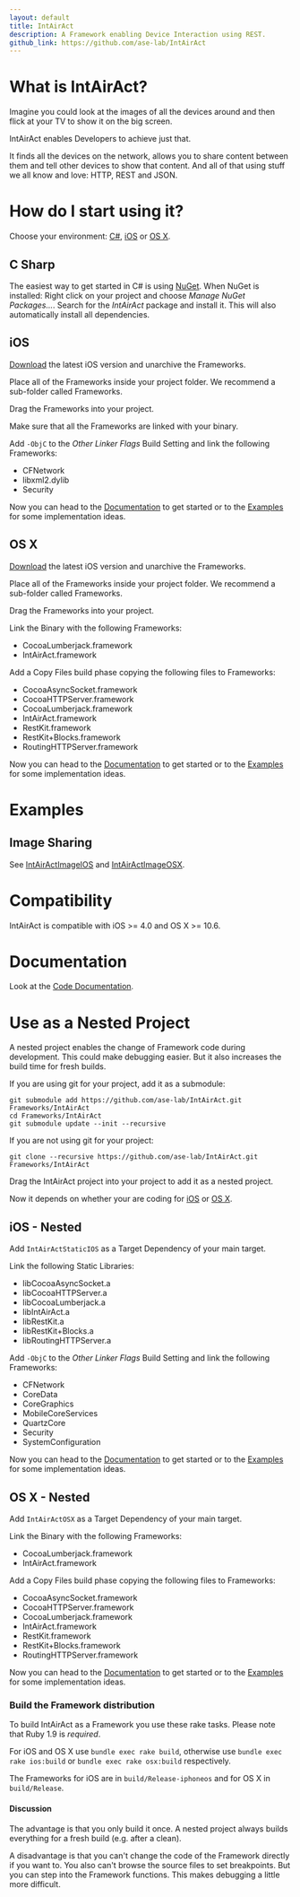 ```yaml
---
layout: default
title: IntAirAct
description: A Framework enabling Device Interaction using REST.
github_link: https://github.com/ase-lab/IntAirAct
---
```

# What is IntAirAct?

Imagine you could look at the images of all the devices around and then flick at your
TV to show it on the big screen.

IntAirAct enables Developers to achieve just that.

It finds all the devices on the network, allows you to share content between them
and tell other devices to show that content. And all of that using stuff we all
know and love: HTTP, REST and JSON.

# How do I start using it?

Choose your environment: [C#](#c-sharp), [iOS](#ios) or [OS&nbsp;X](#osx).

## C Sharp

The easiest way to get started in C# is using [NuGet](https://nuget.org/). When NuGet is installed: Right click on your project and choose *Manage NuGet Packages…*. Search for the *IntAirAct* package and install it. This will also automatically install all dependencies.

## iOS

[Download](https://github.com/ase-lab/IntAirAct/downloads) the latest iOS version and unarchive the Frameworks.

Place all of the Frameworks inside your project folder. We recommend a
sub-folder called Frameworks.

Drag the Frameworks into your project.

Make sure that all the Frameworks are linked with your binary.

Add `-ObjC` to the *Other Linker Flags* Build Setting and link the following Frameworks:

*   CFNetwork
*	libxml2.dylib
*	Security

Now you can head to the [Documentation](#documentation) to get started or to
the [Examples](#examples) for some implementation ideas.

## OS&nbsp;X

[Download](https://github.com/ase-lab/IntAirAct/downloads) the latest iOS version and unarchive the Frameworks.

Place all of the Frameworks inside your project folder. We recommend a
sub-folder called Frameworks.

Drag the Frameworks into your project.

Link the Binary with the following Frameworks:

*	CocoaLumberjack.framework
*	IntAirAct.framework

Add a Copy Files build phase copying the following files to Frameworks:

*	CocoaAsyncSocket.framework
*	CocoaHTTPServer.framework
*	CocoaLumberjack.framework
*	IntAirAct.framework
*	RestKit.framework
*	RestKit+Blocks.framework
*	RoutingHTTPServer.framework

Now you can head to the [Documentation](#documentation) to get started or to
the [Examples](#examples) for some implementation ideas.

# Examples

## Image Sharing

See [IntAirActImageIOS](https://github.com/ase-lab/IntAirActSampleIOS)
and [IntAirActImageOSX](https://github.com/ase-lab/IntAirActSampleOSX).

# Compatibility

IntAirAct is compatible with iOS >= 4.0 and OS&nbsp;X >= 10.6.

# Documentation

Look at the [Code Documentation](#docs).

# Use as a Nested Project
A nested project enables the change of Framework code during development.
This could make debugging easier. But it also increases the build time for
fresh builds.

If you are using git for your project, add it as a submodule:

    git submodule add https://github.com/ase-lab/IntAirAct.git Frameworks/IntAirAct
    cd Frameworks/IntAirAct
    git submodule update --init --recursive

If you are not using git for your project:

    git clone --recursive https://github.com/ase-lab/IntAirAct.git Frameworks/IntAirAct

Drag the IntAirAct project into your project to add it as a nested project.

Now it depends on whether your are coding for
[iOS](#ios__nested) or [OS&nbsp;X](#osx__nested).

## iOS - Nested

Add `IntAirActStaticIOS` as a Target Dependency of your main target.

Link the following Static Libraries:

*	libCocoaAsyncSocket.a
*	libCocoaHTTPServer.a
*	libCocoaLumberjack.a
*	libIntAirAct.a
*	libRestKit.a
*	libRestKit+Blocks.a
*	libRoutingHTTPServer.a		

Add `-ObjC` to the *Other Linker Flags* Build Setting and link the following Frameworks:

*	CFNetwork
*	CoreData
*	CoreGraphics
*	MobileCoreServices
*	QuartzCore
*	Security
*	SystemConfiguration

Now you can head to the [Documentation](#documentation) to get started or to
the [Examples](#examples) for some implementation ideas.

## OS&nbsp;X - Nested

Add `IntAirActOSX` as a Target Dependency of your main target.

Link the Binary with the following Frameworks:

*	CocoaLumberjack.framework
*	IntAirAct.framework

Add a Copy Files build phase copying the following files to Frameworks:

*	CocoaAsyncSocket.framework
*	CocoaHTTPServer.framework
*	CocoaLumberjack.framework
*	IntAirAct.framework
*	RestKit.framework
*	RestKit+Blocks.framework
*	RoutingHTTPServer.framework

Now you can head to the [Documentation](#documentation) to get started or to
the [Examples](#examples) for some implementation ideas.

### Build the Framework distribution

To build IntAirAct as a Framework you use these rake tasks. Please note that
Ruby 1.9 is *required*.

For iOS and OS&nbsp;X use `bundle exec rake build`, otherwise use
`bundle exec rake ios:build` or `bundle exec rake osx:build` respectively.

The Frameworks for iOS are in `build/Release-iphoneos` and for OS&nbsp;X
in `build/Release`.

#### Discussion

The advantage is that you only build it once. A nested project always
builds everything for a fresh build (e.g. after a clean).

A disadvantage is that you can't change the code of the Framework directly
if you want to. You also can't browse the source files to set breakpoints.
But you can step into the Framework functions. This makes debugging a
little more difficult.
